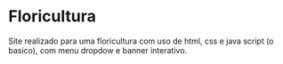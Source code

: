 # Floricultura
Site realizado para uma floricultura com uso de html, css e java script (o basico), com menu dropdow e banner interativo.
